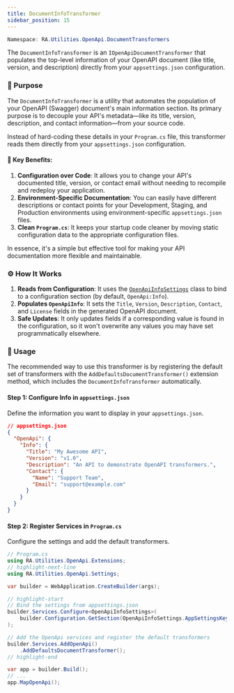 ```yaml
---
title: DocumentInfoTransformer
sidebar_position: 15
---
```


```powershell
Namespace: RA.Utilities.OpenApi.DocumentTransformers
```

The `DocumentInfoTransformer` is an `IOpenApiDocumentTransformer` that populates the top-level information of your OpenAPI document (like title, version, and description) directly from your `appsettings.json` configuration.

### 🎯 Purpose

The `DocumentInfoTransformer` is a utility that automates the population of your OpenAPI (Swagger) document's main information section.
Its primary purpose is to decouple your API's metadata—like its title, version, description, and contact information—from your source code.

Instead of hard-coding these details in your `Program.cs` file, this transformer reads them directly from your `appsettings.json` configuration.

#### 🔑 Key Benefits:

1. **Configuration over Code**: It allows you to change your API's documented title, version, or contact email without needing to recompile and redeploy your application.
2. **Environment-Specific Documentation**: You can easily have different descriptions or contact points for your Development, Staging, and Production environments using environment-specific `appsettings.json` files.
3. **Clean `Program.cs`**: It keeps your startup code cleaner by moving static configuration data to the appropriate configuration files.

In essence, it's a simple but effective tool for making your API documentation more flexible and maintainable.

### ⚙️ How It Works

1.  **Reads from Configuration**: It uses the [`OpenApiInfoSettings`](../Configuration/OpenApiInfoSettings.md) class to bind to a configuration section (by default, `OpenApi:Info`).
2.  **Populates `OpenApiInfo`**: It sets the `Title`, `Version`, `Description`, `Contact`, and `License` fields in the generated OpenAPI document.
3.  **Safe Updates**: It only updates fields if a corresponding value is found in the configuration, so it won't overwrite any values you may have set programmatically elsewhere.

### 🚀 Usage

The recommended way to use this transformer is by registering the default set of transformers with the `AddDefaultsDocumentTransformer()` extension method, which includes the `DocumentInfoTransformer` automatically.

#### Step 1: Configure Info in `appsettings.json`

Define the information you want to display in your `appsettings.json`.

```json showLineNumbers
// appsettings.json
{
  "OpenApi": {
    "Info": {
      "Title": "My Awesome API",
      "Version": "v1.0",
      "Description": "An API to demonstrate OpenAPI transformers.",
      "Contact": {
        "Name": "Support Team",
        "Email": "support@example.com"
      }
    }
  }
}
```

#### Step 2: Register Services in `Program.cs`

Configure the settings and add the default transformers.

```csharp showLineNumbers
// Program.cs
using RA.Utilities.OpenApi.Extensions;
// highlight-next-line
using RA.Utilities.OpenApi.Settings;

var builder = WebApplication.CreateBuilder(args);

// highlight-start
// Bind the settings from appsettings.json
builder.Services.Configure<OpenApiInfoSettings>(
    builder.Configuration.GetSection(OpenApiInfoSettings.AppSettingsKey)
);

// Add the OpenApi services and register the default transformers
builder.Services.AddOpenApi()
    .AddDefaultsDocumentTransformer();
// highlight-end

var app = builder.Build();
// ...
app.MapOpenApi();
```
